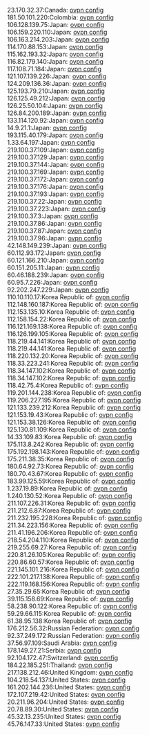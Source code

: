 23.170.32.37:Canada: [ovpn config](vpn/23_170_32_37.ovpn)  
181.50.101.220:Colombia: [ovpn config](vpn/181_50_101_220.ovpn)  
106.128.139.75:Japan: [ovpn config](vpn/106_128_139_75.ovpn)  
106.159.220.110:Japan: [ovpn config](vpn/106_159_220_110.ovpn)  
106.163.214.203:Japan: [ovpn config](vpn/106_163_214_203.ovpn)  
114.170.88.153:Japan: [ovpn config](vpn/114_170_88_153.ovpn)  
115.162.193.32:Japan: [ovpn config](vpn/115_162_193_32.ovpn)  
116.82.179.140:Japan: [ovpn config](vpn/116_82_179_140.ovpn)  
117.108.71.184:Japan: [ovpn config](vpn/117_108_71_184.ovpn)  
121.107.139.226:Japan: [ovpn config](vpn/121_107_139_226.ovpn)  
124.209.136.36:Japan: [ovpn config](vpn/124_209_136_36.ovpn)  
125.193.79.210:Japan: [ovpn config](vpn/125_193_79_210.ovpn)  
126.125.49.212:Japan: [ovpn config](vpn/126_125_49_212.ovpn)  
126.25.50.104:Japan: [ovpn config](vpn/126_25_50_104.ovpn)  
126.84.200.189:Japan: [ovpn config](vpn/126_84_200_189.ovpn)  
133.114.120.92:Japan: [ovpn config](vpn/133_114_120_92.ovpn)  
14.9.21.1:Japan: [ovpn config](vpn/14_9_21_1.ovpn)  
193.115.40.179:Japan: [ovpn config](vpn/193_115_40_179.ovpn)  
1.33.64.197:Japan: [ovpn config](vpn/1_33_64_197.ovpn)  
219.100.37.109:Japan: [ovpn config](vpn/219_100_37_109.ovpn)  
219.100.37.129:Japan: [ovpn config](vpn/219_100_37_129.ovpn)  
219.100.37.144:Japan: [ovpn config](vpn/219_100_37_144.ovpn)  
219.100.37.169:Japan: [ovpn config](vpn/219_100_37_169.ovpn)  
219.100.37.172:Japan: [ovpn config](vpn/219_100_37_172.ovpn)  
219.100.37.176:Japan: [ovpn config](vpn/219_100_37_176.ovpn)  
219.100.37.193:Japan: [ovpn config](vpn/219_100_37_193.ovpn)  
219.100.37.22:Japan: [ovpn config](vpn/219_100_37_22.ovpn)  
219.100.37.223:Japan: [ovpn config](vpn/219_100_37_223.ovpn)  
219.100.37.3:Japan: [ovpn config](vpn/219_100_37_3.ovpn)  
219.100.37.86:Japan: [ovpn config](vpn/219_100_37_86.ovpn)  
219.100.37.87:Japan: [ovpn config](vpn/219_100_37_87.ovpn)  
219.100.37.96:Japan: [ovpn config](vpn/219_100_37_96.ovpn)  
42.148.149.239:Japan: [ovpn config](vpn/42_148_149_239.ovpn)  
60.112.93.172:Japan: [ovpn config](vpn/60_112_93_172.ovpn)  
60.121.166.210:Japan: [ovpn config](vpn/60_121_166_210.ovpn)  
60.151.205.11:Japan: [ovpn config](vpn/60_151_205_11.ovpn)  
60.46.188.239:Japan: [ovpn config](vpn/60_46_188_239.ovpn)  
60.95.7.226:Japan: [ovpn config](vpn/60_95_7_226.ovpn)  
92.202.247.229:Japan: [ovpn config](vpn/92_202_247_229.ovpn)  
110.10.110.17:Korea Republic of: [ovpn config](vpn/110_10_110_17.ovpn)  
112.148.160.187:Korea Republic of: [ovpn config](vpn/112_148_160_187.ovpn)  
112.153.135.10:Korea Republic of: [ovpn config](vpn/112_153_135_10.ovpn)  
112.158.154.22:Korea Republic of: [ovpn config](vpn/112_158_154_22.ovpn)  
116.121.169.138:Korea Republic of: [ovpn config](vpn/116_121_169_138.ovpn)  
116.126.199.105:Korea Republic of: [ovpn config](vpn/116_126_199_105.ovpn)  
118.219.44.141:Korea Republic of: [ovpn config](vpn/118_219_44_141.ovpn)  
118.219.44.141:Korea Republic of: [ovpn config](vpn/118_219_44_141.ovpn)  
118.220.132.20:Korea Republic of: [ovpn config](vpn/118_220_132_20.ovpn)  
118.33.223.241:Korea Republic of: [ovpn config](vpn/118_33_223_241.ovpn)  
118.34.147.102:Korea Republic of: [ovpn config](vpn/118_34_147_102.ovpn)  
118.34.147.102:Korea Republic of: [ovpn config](vpn/118_34_147_102.ovpn)  
118.42.75.4:Korea Republic of: [ovpn config](vpn/118_42_75_4.ovpn)  
119.201.144.238:Korea Republic of: [ovpn config](vpn/119_201_144_238.ovpn)  
119.206.227.195:Korea Republic of: [ovpn config](vpn/119_206_227_195.ovpn)  
121.133.239.212:Korea Republic of: [ovpn config](vpn/121_133_239_212.ovpn)  
121.153.19.43:Korea Republic of: [ovpn config](vpn/121_153_19_43.ovpn)  
121.153.38.126:Korea Republic of: [ovpn config](vpn/121_153_38_126.ovpn)  
125.130.81.109:Korea Republic of: [ovpn config](vpn/125_130_81_109.ovpn)  
14.33.109.83:Korea Republic of: [ovpn config](vpn/14_33_109_83.ovpn)  
175.113.8.242:Korea Republic of: [ovpn config](vpn/175_113_8_242.ovpn)  
175.192.198.143:Korea Republic of: [ovpn config](vpn/175_192_198_143.ovpn)  
175.211.38.35:Korea Republic of: [ovpn config](vpn/175_211_38_35.ovpn)  
180.64.92.73:Korea Republic of: [ovpn config](vpn/180_64_92_73.ovpn)  
180.70.43.67:Korea Republic of: [ovpn config](vpn/180_70_43_67.ovpn)  
183.99.125.59:Korea Republic of: [ovpn config](vpn/183_99_125_59.ovpn)  
1.237.19.89:Korea Republic of: [ovpn config](vpn/1_237_19_89.ovpn)  
1.240.130.52:Korea Republic of: [ovpn config](vpn/1_240_130_52.ovpn)  
211.107.226.31:Korea Republic of: [ovpn config](vpn/211_107_226_31.ovpn)  
211.212.6.87:Korea Republic of: [ovpn config](vpn/211_212_6_87.ovpn)  
211.232.195.228:Korea Republic of: [ovpn config](vpn/211_232_195_228.ovpn)  
211.34.223.156:Korea Republic of: [ovpn config](vpn/211_34_223_156.ovpn)  
211.41.196.206:Korea Republic of: [ovpn config](vpn/211_41_196_206.ovpn)  
218.54.204.110:Korea Republic of: [ovpn config](vpn/218_54_204_110.ovpn)  
219.255.69.27:Korea Republic of: [ovpn config](vpn/219_255_69_27.ovpn)  
220.81.26.105:Korea Republic of: [ovpn config](vpn/220_81_26_105.ovpn)  
220.86.60.57:Korea Republic of: [ovpn config](vpn/220_86_60_57.ovpn)  
221.145.101.216:Korea Republic of: [ovpn config](vpn/221_145_101_216.ovpn)  
222.101.217.138:Korea Republic of: [ovpn config](vpn/222_101_217_138.ovpn)  
222.119.168.156:Korea Republic of: [ovpn config](vpn/222_119_168_156.ovpn)  
27.35.29.65:Korea Republic of: [ovpn config](vpn/27_35_29_65.ovpn)  
39.115.158.69:Korea Republic of: [ovpn config](vpn/39_115_158_69.ovpn)  
58.238.90.122:Korea Republic of: [ovpn config](vpn/58_238_90_122.ovpn)  
59.29.66.115:Korea Republic of: [ovpn config](vpn/59_29_66_115.ovpn)  
61.38.95.138:Korea Republic of: [ovpn config](vpn/61_38_95_138.ovpn)  
176.212.56.32:Russian Federation: [ovpn config](vpn/176_212_56_32.ovpn)  
92.37.249.172:Russian Federation: [ovpn config](vpn/92_37_249_172.ovpn)  
37.56.97.109:Saudi Arabia: [ovpn config](vpn/37_56_97_109.ovpn)  
178.149.27.21:Serbia: [ovpn config](vpn/178_149_27_21.ovpn)  
92.104.172.47:Switzerland: [ovpn config](vpn/92_104_172_47.ovpn)  
184.22.185.251:Thailand: [ovpn config](vpn/184_22_185_251.ovpn)  
217.138.212.46:United Kingdom: [ovpn config](vpn/217_138_212_46.ovpn)  
104.218.54.137:United States: [ovpn config](vpn/104_218_54_137.ovpn)  
161.202.144.236:United States: [ovpn config](vpn/161_202_144_236.ovpn)  
172.107.219.42:United States: [ovpn config](vpn/172_107_219_42.ovpn)  
20.211.96.204:United States: [ovpn config](vpn/20_211_96_204.ovpn)  
20.78.89.30:United States: [ovpn config](vpn/20_78_89_30.ovpn)  
45.32.13.235:United States: [ovpn config](vpn/45_32_13_235.ovpn)  
45.76.147.33:United States: [ovpn config](vpn/45_76_147_33.ovpn)  
